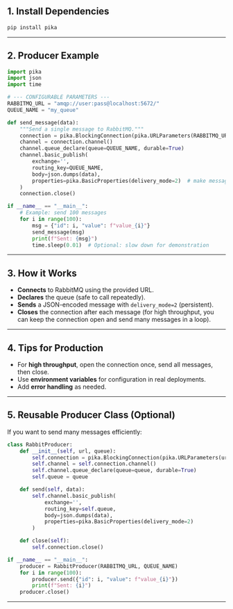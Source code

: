 ## 1. **Install Dependencies**

```bash
pip install pika
```

---

## 2. **Producer Example**

```python
import pika
import json
import time

# --- CONFIGURABLE PARAMETERS ---
RABBITMQ_URL = "amqp://user:pass@localhost:5672/"
QUEUE_NAME = "my_queue"

def send_message(data):
    """Send a single message to RabbitMQ."""
    connection = pika.BlockingConnection(pika.URLParameters(RABBITMQ_URL))
    channel = connection.channel()
    channel.queue_declare(queue=QUEUE_NAME, durable=True)
    channel.basic_publish(
        exchange='',
        routing_key=QUEUE_NAME,
        body=json.dumps(data),
        properties=pika.BasicProperties(delivery_mode=2)  # make message persistent
    )
    connection.close()

if __name__ == "__main__":
    # Example: send 100 messages
    for i in range(100):
        msg = {"id": i, "value": f"value_{i}"}
        send_message(msg)
        print(f"Sent: {msg}")
        time.sleep(0.01)  # Optional: slow down for demonstration
```

---

## 3. **How it Works**

- **Connects** to RabbitMQ using the provided URL.
- **Declares** the queue (safe to call repeatedly).
- **Sends** a JSON-encoded message with `delivery_mode=2` (persistent).
- **Closes** the connection after each message (for high throughput, you can keep the connection open and send many messages in a loop).

---

## 4. **Tips for Production**

- For **high throughput**, open the connection once, send all messages, then close.
- Use **environment variables** for configuration in real deployments.
- Add **error handling** as needed.

---

## 5. **Reusable Producer Class (Optional)**

If you want to send many messages efficiently:

```python
class RabbitProducer:
    def __init__(self, url, queue):
        self.connection = pika.BlockingConnection(pika.URLParameters(url))
        self.channel = self.connection.channel()
        self.channel.queue_declare(queue=queue, durable=True)
        self.queue = queue

    def send(self, data):
        self.channel.basic_publish(
            exchange='',
            routing_key=self.queue,
            body=json.dumps(data),
            properties=pika.BasicProperties(delivery_mode=2)
        )

    def close(self):
        self.connection.close()

if __name__ == "__main__":
    producer = RabbitProducer(RABBITMQ_URL, QUEUE_NAME)
    for i in range(100):
        producer.send({"id": i, "value": f"value_{i}"})
        print(f"Sent: {i}")
    producer.close()
```

---